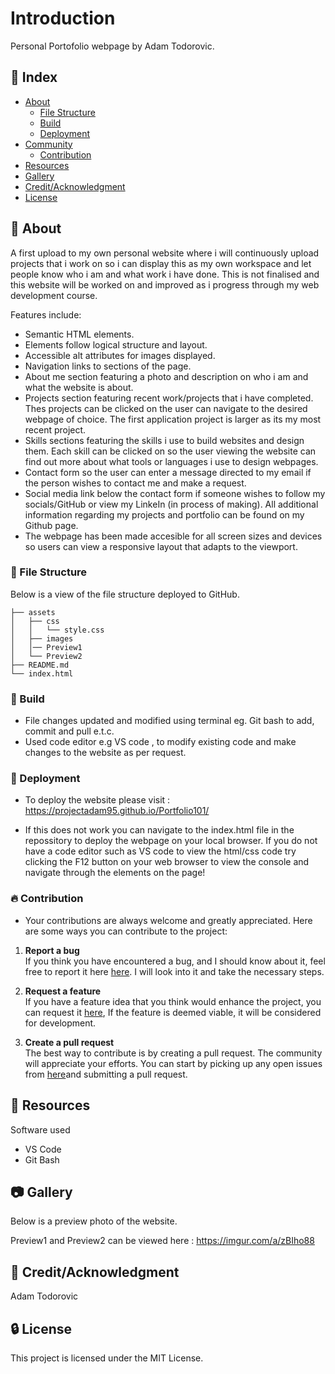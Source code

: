 # Introduction
 Personal Portofolio webpage by Adam Todorovic.


## :ledger: Index

- [About](#beginner-about)
  - [File Structure](#file_folder-file-structure)
  - [Build](#hammer-build)  
  - [Deployment](#rocket-deployment)  
- [Community](#cherry_blossom-community)
  - [Contribution](#fire-contribution)
- [Resources](#page_facing_up-resources)
- [Gallery](#camera-gallery)
- [Credit/Acknowledgment](#star2-creditacknowledgment)
- [License](#lock-license)

##  :beginner: About
  A first upload to my own personal website where i will continuously upload projects that i work on
  so i can display this as my own workspace and let people know who i am and what work i have done. This is not finalised and this website will be worked on and improved as i progress through my web development course.

Features include:
- Semantic HTML elements.
- Elements follow logical structure and layout.
- Accessible alt attributes for images displayed.
- Navigation links to sections of the page.
- About me section featuring a photo and description on who i am and what the website is about.
- Projects section featuring recent work/projects that i have completed. Thes projects can be clicked on the user can navigate to the desired webpage of choice. The first application project is larger as its my most recent project.
- Skills sections featuring the skills i use to build websites and design them. Each skill can be clicked on so the user viewing the website can find out more about what tools or languages i use to design webpages.
- Contact form so the user can enter a message directed to my email if the person wishes to contact me and make a request.
- Social media link below the contact form if someone wishes to follow my socials/GitHub or view my LinkeIn (in process of making). All additional information regarding my projects and portfolio can be found on my Github page.
- The webpage has been made accesible for all screen sizes and devices so users can view a responsive layout that adapts to the viewport.

###  :file_folder: File Structure
Below is a view of the file structure deployed to GitHub.

```plaintext
├── assets
│   ├── css
│   │   └── style.css
│   ├── images
│   │── Preview1
│   └── Preview2
├── README.md
└── index.html

```

###  :hammer: Build

- File changes updated and modified using terminal eg. Git bash to add, commit and pull e.t.c.
- Used code editor e.g VS code , to modify existing code and make changes to the website as per request.


### :rocket: Deployment

- To deploy the website please visit : https://projectadam95.github.io/Portfolio101/

- If this does not work you can navigate to the index.html file in the repossitory to deploy the webpage on your local browser. If you do not have a code editor such as VS code to view the html/css code try clicking the F12 button on your web browser to view the console and navigate through the elements on the page!

 ###  :fire: Contribution

 - Your contributions are always welcome and greatly appreciated. Here are some ways you can contribute to the project:

 1. **Report a bug** <br>
 If you think you have encountered a bug, and I should know about it, feel free to report it here [here](https://github.com/ProjectAdam95/Portfolio101/issues). I will look into it and take the necessary steps.
 
 2. **Request a feature** <br>
 If you have a feature idea that you think would enhance the project, you can request it [here](https://github.com/ProjectAdam95/Portfolio101/issues), If the feature is deemed viable, it will be considered for development. 

 3. **Create a pull request** <br>
 The best way to contribute is by creating a pull request. The community will appreciate your efforts. You can start by picking up any open issues from [here](https://github.com/ProjectAdam95/Portfolio101/issues)and submitting a pull request.

##  :page_facing_up: Resources
Software used
- VS Code
- Git Bash

##  :camera: Gallery
Below is a preview photo of the website.

Preview1 and Preview2 can be viewed here : https://imgur.com/a/zBIho88


## :star2: Credit/Acknowledgment
Adam Todorovic

##  :lock: License
This project is licensed under the MIT License.